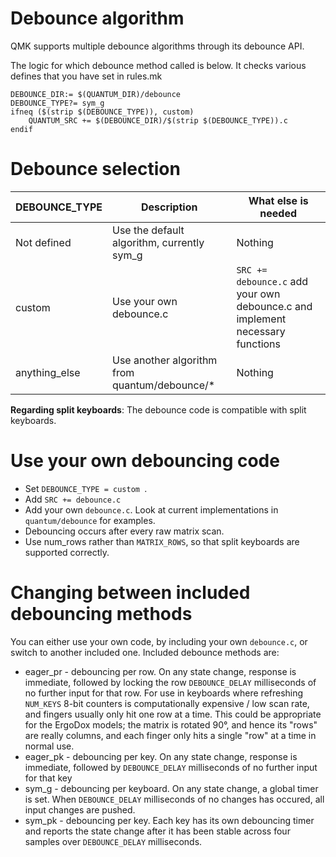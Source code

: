 # Debounce algorithm

QMK supports multiple debounce algorithms through its debounce API.

The logic for which debounce method called is below. It checks various defines that you have set in rules.mk

```
DEBOUNCE_DIR:= $(QUANTUM_DIR)/debounce
DEBOUNCE_TYPE?= sym_g
ifneq ($(strip $(DEBOUNCE_TYPE)), custom)
    QUANTUM_SRC += $(DEBOUNCE_DIR)/$(strip $(DEBOUNCE_TYPE)).c
endif
```

# Debounce selection

| DEBOUNCE_TYPE    | Description                                          | What else is needed           |
| -------------    | ---------------------------------------------------  | ----------------------------- |
| Not defined      | Use the default algorithm, currently sym_g           | Nothing                       |
| custom           | Use your own debounce.c                              | ```SRC += debounce.c``` add your own debounce.c and implement necessary functions |
| anything_else    | Use another algorithm from quantum/debounce/*        | Nothing                       |

**Regarding split keyboards**:
The debounce code is compatible with split keyboards.

# Use your own debouncing code
* Set ```DEBOUNCE_TYPE = custom ```.
* Add ```SRC += debounce.c```
* Add your own ```debounce.c```. Look at current implementations in ```quantum/debounce``` for examples.
* Debouncing occurs after every raw matrix scan.
* Use num_rows rather than `MATRIX_ROWS`, so that split keyboards are supported correctly.

# Changing between included debouncing methods
You can either use your own code, by including your own `debounce.c`, or switch to another included one.
Included debounce methods are:
* eager_pr - debouncing per row. On any state change, response is immediate, followed by locking the row ```DEBOUNCE_DELAY``` milliseconds of no further input for that row. 
For use in keyboards where refreshing ```NUM_KEYS``` 8-bit counters is computationally expensive / low scan rate, and fingers usually only hit one row at a time. This could be
appropriate for the ErgoDox models; the matrix is rotated 90°, and hence its "rows" are really columns, and each finger only hits a single "row" at a time in normal use.
* eager_pk - debouncing per key. On any state change, response is immediate, followed by ```DEBOUNCE_DELAY``` milliseconds of no further input for that key
* sym_g - debouncing per keyboard. On any state change, a global timer is set. When ```DEBOUNCE_DELAY``` milliseconds of no changes has occured, all input changes are pushed.
* sym_pk - debouncing per key. Each key has its own debouncing timer and reports the state change after it has been stable across four samples over `DEBOUNCE_DELAY` milliseconds.

